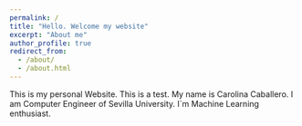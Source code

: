 ```yaml
---
permalink: /
title: "Hello. Welcome my website"
excerpt: "About me"
author_profile: true
redirect_from: 
  - /about/
  - /about.html
---
```


This is my personal Website. This is a test. 
My name is Carolina Caballero. I am Computer Engineer of Sevilla University. I´m Machine Learning enthusiast.
